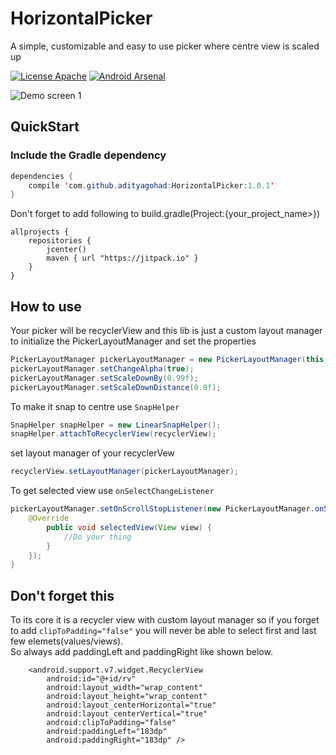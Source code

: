 # HorizontalPicker
A simple, customizable and easy to use picker where centre view is scaled up

[![License Apache](https://img.shields.io/badge/license-Apache-blue.svg)](http://www.apache.org/licenses/LICENSE-2.0)
[![Android Arsenal](https://img.shields.io/badge/Android%20Arsenal-HorizontalPicker-brightgreen.svg?style=flat)](https://android-arsenal.com/details/1/5849)

![Demo screen 1](https://raw.githubusercontent.com/adityagohad/HorizontalPicker/master/art/picker_demo.gif)

## QuickStart ##
### Include the Gradle dependency ###

```java
dependencies {
    compile 'com.github.adityagohad:HorizontalPicker:1.0.1'
}
```
Don't forget to add following to build.gradle(Project:{your_project_name>})

```
allprojects {
    repositories {
        jcenter()
        maven { url "https://jitpack.io" }
    }
}
```

## How to use ##
Your picker will be recyclerView and this lib is just a custom layout manager
to initialize the PickerLayoutManager and set the properties

```java
PickerLayoutManager pickerLayoutManager = new PickerLayoutManager(this, PickerLayoutManager.HORIZONTAL, false);
pickerLayoutManager.setChangeAlpha(true);
pickerLayoutManager.setScaleDownBy(0.99f);
pickerLayoutManager.setScaleDownDistance(0.8f);
```
To make it snap to centre use ```SnapHelper```

```java
SnapHelper snapHelper = new LinearSnapHelper();
snapHelper.attachToRecyclerView(recyclerView);
```
set layout manager of your recyclerVew

```java
recyclerView.setLayoutManager(pickerLayoutManager);
```

To get selected view use ```onSelectChangeListener```

```java
pickerLayoutManager.setOnScrollStopListener(new PickerLayoutManager.onSelectChangeListener() {
    @Override
        public void selectedView(View view) {
            //Do your thing
        }
    });
}
```
## Don't forget this ##
To its core it is a recycler view with custom layout manager so if you forget to add ``` clipToPadding="false" ``` you will never be able to select first and last few elemets(values/views).
<br>So always add paddingLeft and paddingRight like shown below. 
```
    <android.support.v7.widget.RecyclerView
        android:id="@+id/rv"
        android:layout_width="wrap_content"
        android:layout_height="wrap_content"
        android:layout_centerHorizontal="true"
        android:layout_centerVertical="true"
        android:clipToPadding="false"
        android:paddingLeft="183dp"
        android:paddingRight="183dp" />
```
